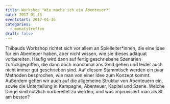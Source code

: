 ```yaml
---
title: Workshop "Wie mache ich ein Abenteuer?"
date: 2017-01-16
eventstart: 2017-01-16
categories:
  - monatstreffen
draft: false
---
```

Thibauds Workshop richtet sich vor allem an Spielleiter\*innen, die eine Idee für ein Abenteuer haben, aber nicht wissen, wie sie dieses adäquat vorbereiten.
Häufig wird dann auf fertig geschriebene Szenarien zurückgegriffen, die dann doch manchmal ans Geld gehen und leider auch nicht immer gut geschrieben sind.
Auf diesem Stammtisch werden ein paar Methoden besprochen, wie man von einer Idee zum Konzept kommt.
Außerdem gehen wir auch auf die allgemeine Struktur von Abenteuern ein, sowie die Unterteilung in Kampagne, Abenteuer, Kapitel und Szene.
Welche Dinge sind nützlich vorbereitet zu werden, und was improvisiert man als SL am besten?
